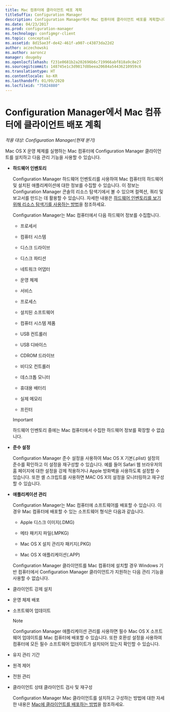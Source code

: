 ```yaml
---
title: Mac 컴퓨터에 클라이언트 배포 계획
titleSuffix: Configuration Manager
description: Configuration Manager에서 Mac 컴퓨터에 클라이언트 배포를 계획합니다.
ms.date: 04/23/2017
ms.prod: configuration-manager
ms.technology: configmgr-client
ms.topic: conceptual
ms.assetid: 8d15ae3f-de42-461f-a907-c43873da22d2
author: aczechowski
ms.author: aaroncz
manager: dougeby
ms.openlocfilehash: f231e0681b2a202696b6c719966abf818a9c8e27
ms.sourcegitcommit: 148745e1c3d9817d8beea20684a54436210959c6
ms.translationtype: HT
ms.contentlocale: ko-KR
ms.lasthandoff: 01/09/2020
ms.locfileid: "75824880"
---
```

# <a name="planning-for-client-deployment-to-mac-computers-in-configuration-manager"></a>Configuration Manager에서 Mac 컴퓨터에 클라이언트 배포 계획

*적용 대상: Configuration Manager(현재 분기)*

Mac OS X 운영 체제를 실행하는 Mac 컴퓨터에 Configuration Manager 클라이언트를 설치하고 다음 관리 기능을 사용할 수 있습니다.  

- **하드웨어 인벤토리**  

   Configuration Manager 하드웨어 인벤토리를 사용하여 Mac 컴퓨터의 하드웨어 및 설치된 애플리케이션에 대한 정보를 수집할 수 있습니다. 이 정보는 Configuration Manager 콘솔의 리소스 탐색기에서 볼 수 있으며 컬렉션, 쿼리 및 보고서를 만드는 데 활용할 수 있습니다. 자세한 내용은 [하드웨어 인벤토리를 보기 위해 리소스 탐색기를 사용하는 방법](../../../../core/clients/manage/inventory/use-resource-explorer-to-view-hardware-inventory.md)을 참조하세요.  

   Configuration Manager는 Mac 컴퓨터에서 다음 하드웨어 정보를 수집합니다.  

  -   프로세서  

  -   컴퓨터 시스템  

  -   디스크 드라이브  

  -   디스크 파티션  

  -   네트워크 어댑터  

  -   운영 체제  

  -   서비스  

  -   프로세스  

  -   설치된 소프트웨어  

  -   컴퓨터 시스템 제품  

  -   USB 컨트롤러  

  -   USB 디바이스  

  -   CDROM 드라이브  

  -   비디오 컨트롤러  

  -   데스크톱 모니터  

  -   휴대용 배터리  

  -   실제 메모리  

  -   프린터  

  > [!IMPORTANT]  
  >  하드웨어 인벤토리 중에는 Mac 컴퓨터에서 수집한 하드웨어 정보를 확장할 수 없습니다.  

- **준수 설정**  

   Configuration Manager 준수 설정을 사용하여 Mac OS X 기본(.plist) 설정의 준수를 확인하고 이 설정을 재구성할 수 있습니다. 예를 들어 Safari 웹 브라우저의 홈 페이지에 대한 설정을 강제 적용하거나 Apple 방화벽을 사용하도록 설정할 수 있습니다. 또한 셸 스크립트를 사용하면 MAC OS X의 설정을 모니터링하고 재구성할 수 있습니다.  

- **애플리케이션 관리**  

   Configuration Manager는 Mac 컴퓨터에 소프트웨어를 배포할 수 있습니다. 이 경우 Mac 컴퓨터에 배포할 수 있는 소프트웨어 형식은 다음과 같습니다.  

  -   Apple 디스크 이미지(.DMG)  

  -   메타 패키지 파일(.MPKG)  

  -   Mac OS X 설치 관리자 패키지(.PKG)  

  -   Mac OS X 애플리케이션(.APP)  

  Configuration Manager 클라이언트를 Mac 컴퓨터에 설치할 경우 Windows 기반 컴퓨터에서 Configuration Manager 클라이언트가 지원하는 다음 관리 기능을 사용할 수 없습니다.  

- 클라이언트 강제 설치  

- 운영 체제 배포  

- 소프트웨어 업데이트  

  > [!NOTE]  
  >  Configuration Manager 애플리케이션 관리를 사용하면 필수 Mac OS X 소프트웨어 업데이트를 Mac 컴퓨터에 배포할 수 있습니다. 또한 호환성 설정을 사용하여 컴퓨터에 모든 필수 소프트웨어 업데이트가 설치되어 있는지 확인할 수 있습니다.  

- 유지 관리 기간  

- 원격 제어  

- 전원 관리  

- 클라이언트 상태 클라이언트 검사 및 재구성  

  Configuration Manager Mac 클라이언트를 설치하고 구성하는 방법에 대한 자세한 내용은 [Mac에 클라이언트를 배포하는 방법](../../../../core/clients/deploy/deploy-clients-to-macs.md)을 참조하세요.
